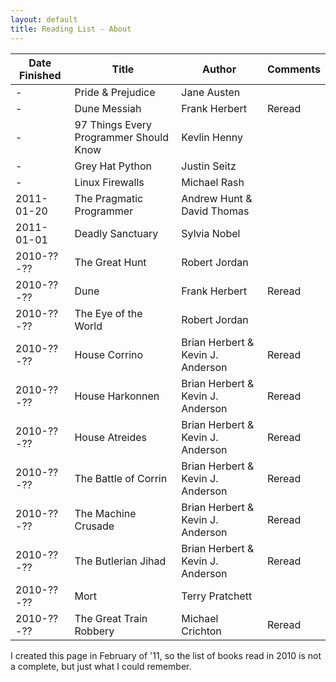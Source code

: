 ```yaml
---
layout: default
title: Reading List - About
---
```


Date Finished | Title                       | Author                            | Comments
------------- | --------------------------- | --------------------------------- | --------
      -       | Pride & Prejudice           | Jane Austen                       |
      -       | Dune Messiah                | Frank Herbert                     | Reread
      -       | 97 Things Every Programmer Should Know | Kevlin Henny           |
      -       | Grey Hat Python             | Justin Seitz                      |
      -       | Linux Firewalls             | Michael Rash                      |
  2011-01-20  | The Pragmatic Programmer    | Andrew Hunt & David Thomas        |
  2011-01-01  | Deadly Sanctuary            | Sylvia Nobel                      |
  2010-??-??  | The Great Hunt              | Robert Jordan                     |
  2010-??-??  | Dune                        | Frank Herbert                     | Reread
  2010-??-??  | The Eye of the World        | Robert Jordan                     |
  2010-??-??  | House Corrino               | Brian Herbert & Kevin J. Anderson | Reread
  2010-??-??  | House Harkonnen             | Brian Herbert & Kevin J. Anderson | Reread
  2010-??-??  | House Atreides              | Brian Herbert & Kevin J. Anderson | Reread
  2010-??-??  | The Battle of Corrin        | Brian Herbert & Kevin J. Anderson | Reread
  2010-??-??  | The Machine Crusade         | Brian Herbert & Kevin J. Anderson | Reread
  2010-??-??  | The Butlerian Jihad         | Brian Herbert & Kevin J. Anderson | Reread
  2010-??-??  | Mort                        | Terry Pratchett                   |
  2010-??-??  | The Great Train Robbery     | Michael Crichton                  | Reread

I created this page in February of '11, so the list of books read in 2010 is not
a complete, but just what I could remember.
